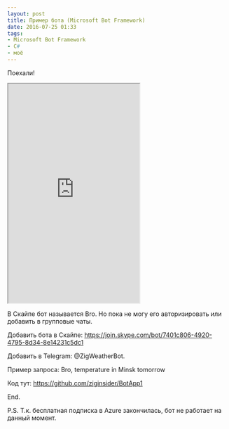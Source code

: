 ```yaml
---
layout: post
title: Пример бота (Microsoft Bot Framework)
date: 2016-07-25 01:33
tags:
- Microsoft Bot Framework
- С#
- моё
---
```


Поехали!


<iframe height="500" width="300"
src='https://webchat.botframework.com/embed/7401c806-4920-4795-8d34-8e14231c5dc1?s=HTBiCPA7U_o.cwA.MIg.aJ1cja5tniaxGGD_HNGmFyFPXV3Xjx6tapaxK0mI3rc'></iframe>

В Скайпе бот называется Bro. Но пока не могу его авторизировать или добавить в групповые чаты.

Добавить бота в Скайпе: <https://join.skype.com/bot/7401c806-4920-4795-8d34-8e14231c5dc1>

Добавить в Telegram: @ZigWeatherBot. 

Пример запроса: Bro, temperature in Minsk tomorrow

Код тут: <https://github.com/ziginsider/BotApp1>

End.

P.S. Т.к. бесплатная подписка в Azure закончилась, бот не работает на данный момент.
